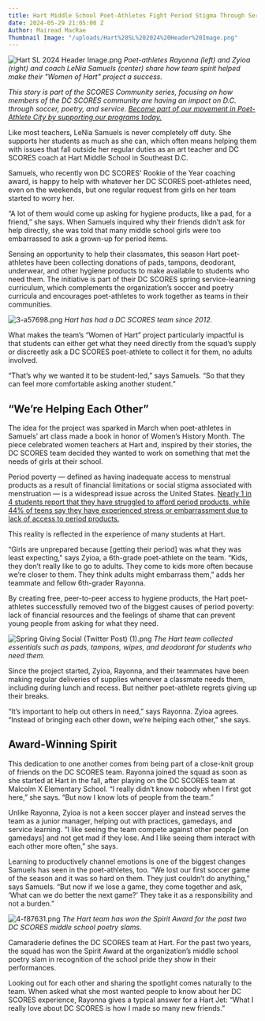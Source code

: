 ```yaml
---
title: Hart Middle School Poet-Athletes Fight Period Stigma Through Service Learning
date: 2024-05-29 21:05:00 Z
Author: Mairead MacRae
Thumbnail Image: "/uploads/Hart%20SL%202024%20Header%20Image.png"
---
```


![Hart SL 2024 Header Image.png](/uploads/Hart%20SL%202024%20Header%20Image.png)
*Poet-athletes Rayonna (left) and Zyioa (right) and coach LeNia Samuels (center) share how team spirit helped make their "Women of Hart" project a success.*

*This story is part of the SCORES Community series, focusing on how members of the DC SCORES community are having an impact on D.C. through soccer, poetry, and service. [Become part of our movement in Poet-Athlete City by supporting our programs today.](https://give.dcscores.org/campaign/dc-scores-spring-giving/c585978)*

Like most teachers, LeNia Samuels is never completely off duty. She supports her students as much as she can, which often means helping them with issues that fall outside her regular duties as an art teacher and DC SCORES coach at Hart Middle School in Southeast D.C.

Samuels, who recently won DC SCORES' Rookie of the Year coaching award, is happy to help with whatever her DC SCORES poet-athletes need, even on the weekends, but one regular request from girls on her team started to worry her.

“A lot of them would come up asking for hygiene products, like a pad, for a friend,” she says. When Samuels inquired why their friends didn’t ask for help directly, she was told that many middle school girls were too embarrassed to ask a grown-up for period items.

Sensing an opportunity to help their classmates, this season Hart poet-athletes have been collecting donations of pads, tampons, deodorant, underwear, and other hygiene products to make available to students who need them. The initiative is part of their DC SCORES spring service-learning curriculum, which complements the organization’s soccer and poetry curricula and encourages poet-athletes to work together as teams in their communities.

![3-a57698.png](/uploads/3-a57698.png)
*Hart has had a DC SCORES team since 2012.*

What makes the team’s “Women of Hart” project particularly impactful is that students can either get what they need directly from the squad’s supply or discreetly ask a DC SCORES poet-athlete to collect it for them, no adults involved.

“That’s why we wanted it to be student-led,” says Samuels. “So that they can feel more comfortable asking another student.”

## “We’re Helping Each Other”

The idea for the project was sparked in March when poet-athletes in Samuels’ art class made a book in honor of Women’s History Month. The piece celebrated women teachers at Hart and, inspired by their stories, the DC SCORES team decided they wanted to work on something that met the needs of girls at their school.

Period poverty — defined as having inadequate access to menstrual products as a result of financial limitations or social stigma associated with menstruation — is a widespread issue across the United States. [Nearly 1 in 4 students report that they have struggled to afford period products, while 44% of teens say they have experienced stress or embarrassment due to lack of access to period products.](https://period.org/uploads/2023-State-of-the-Period-Study.pdf)

This reality is reflected in the experience of many students at Hart.

“Girls are unprepared because \[getting their period\] was what they was least expecting,” says Zyioa, a 6th-grade poet-athlete on the team. “Kids, they don’t really like to go to adults. They come to kids more often because we’re closer to them. They think adults might embarrass them,” adds her teammate and fellow 6th-grader Rayonna.

By creating free, peer-to-peer access to hygiene products, the Hart poet-athletes successfully removed two of the biggest causes of period poverty: lack of financial resources and the feelings of shame that can prevent young people from asking for what they need.

![Spring Giving  Social (Twitter Post) (1).png](/uploads/Spring%20Giving%20%20Social%20(Twitter%20Post)%20(1).png)
*The Hart team collected essentials such as pads, tampons, wipes, and deodorant for students who need them.*

Since the project started, Zyioa, Rayonna, and their teammates have been making regular deliveries of supplies whenever a classmate needs them, including during lunch and recess. But neither poet-athlete regrets giving up their breaks.

“It’s important to help out others in need,” says Rayonna. Zyioa agrees. “Instead of bringing each other down, we’re helping each other,” she says.

## Award-Winning Spirit

This dedication to one another comes from being part of a close-knit group of friends on the DC SCORES team. Rayonna joined the squad as soon as she started at Hart in the fall, after playing on the DC SCORES team at Malcolm X Elementary School. “I really didn’t know nobody when I first got here,” she says. “But now I know lots of people from the team.”

Unlike Rayonna, Zyioa is not a keen soccer player and instead serves the team as a junior manager, helping out with practices, gamedays, and service learning. “I like seeing the team compete against other people \[on gamedays\] and not get mad if they lose. And I like seeing them interact with each other more often,” she says.

Learning to productively channel emotions is one of the biggest changes Samuels has seen in the poet-athletes, too. “We lost our first soccer game of the season and it was so hard on them. They just couldn’t do anything,” says Samuels. “But now if we lose a game, they come together and ask, ‘What can we do better the next game?’ They take it as a responsibility and not a burden.”

![4-f87631.png](/uploads/4-f87631.png)
*The Hart team has won the Spirit Award for the past two DC SCORES middle school poetry slams.*

Camaraderie defines the DC SCORES team at Hart. For the past two years, the squad has won the Spirit Award at the organization’s middle school poetry slam in recognition of the school pride they show in their performances.

Looking out for each other and sharing the spotlight comes naturally to the team. When asked what she most wanted people to know about her DC SCORES experience, Rayonna gives a typical answer for a Hart Jet: “What I really love about DC SCORES is how I made so many new friends.”